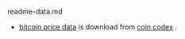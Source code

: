 readme-data.md


- [bitcoin price data](bitcoin_2010-8-16_2021-10-17_USD) is download from [coin codex](https://coincodex.com/crypto/bitcoin/historical-data/) .

